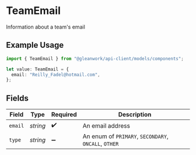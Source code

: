 # TeamEmail

Information about a team's email

## Example Usage

```typescript
import { TeamEmail } from "@gleanwork/api-client/models/components";

let value: TeamEmail = {
  email: "Reilly_Fadel@hotmail.com",
};
```

## Fields

| Field                                                | Type                                                 | Required                                             | Description                                          |
| ---------------------------------------------------- | ---------------------------------------------------- | ---------------------------------------------------- | ---------------------------------------------------- |
| `email`                                              | *string*                                             | :heavy_check_mark:                                   | An email address                                     |
| `type`                                               | *string*                                             | :heavy_minus_sign:                                   | An enum of `PRIMARY`, `SECONDARY`, `ONCALL`, `OTHER` |